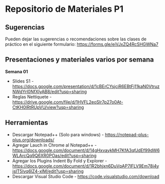 # Repositorio de Materiales P1

## Sugerencias
Pueden dejar las sugerencias o recomendaciones sobre las clases de práctico en el siguiente formulario: https://forms.gle/eiVJxZQ4RcSHGWNa7

## Presentaciones y materiales varios por semana

**Semana 01**
* Slides S1 - https://docs.google.com/presentation/d/1cBErCYsjciR6EBtFj11kaN0VtruzNWdYrl0NfXIyAB8/edit?usp=sharing
* Reglas Nettiquete - https://drive.google.com/file/d/1HVFL2eoSlr7p27o0At-CtKH0lRtRUpVU/view?usp=sharing

## Herramientas
* Descargar Notepad++ (Solo para windows) - https://notepad-plus-plus.org/downloads/
* Agregar Lauch in Chrome al Notepad++ - https://docs.google.com/document/d/14gHxvaykMH7KfA3qfJdEf99dW6WLArcQq9Q6XR0POas/edit?usp=sharing 
* Agregar los Plugins Indent By Fold y Explorer - https://docs.google.com/document/d/1R2bhjxn6DuVpAP7lFLV9Em78i4yjsIT5Ivq6lZ4-xIM/edit?usp=sharing
* Descargar Visual Studio Code - https://code.visualstudio.com/download
